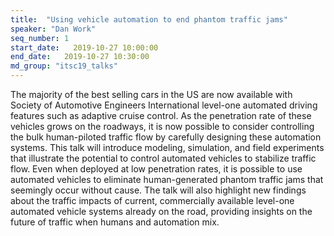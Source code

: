 ```yaml
---
title:  "Using vehicle automation to end phantom traffic jams"
speaker: "Dan Work"
seq_number: 1
start_date:   2019-10-27 10:00:00
end_date:   2019-10-27 10:30:00
md_group: "itsc19_talks"
---
```


The majority of the best selling cars in the US are now available with Society of Automotive Engineers International level-one automated driving features such as adaptive cruise control. As the penetration rate of these vehicles grows on the roadways, it is now possible to consider controlling the bulk human-piloted traffic flow by carefully designing these automation systems. This talk will introduce modeling, simulation, and field experiments that illustrate the potential to control automated vehicles to stabilize traffic flow. Even when deployed at low penetration rates, it is possible to use automated vehicles to eliminate human-generated phantom traffic jams that seemingly occur without cause. The talk will also highlight new findings about the traffic impacts of current, commercially available level-one automated vehicle systems already on the road, providing insights on the future of traffic when humans and automation mix.
